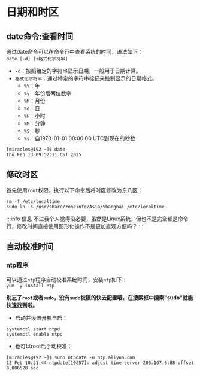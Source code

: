 # 日期和时区
## date命令:查看时间
通过date命令可以在命令行中查看系统的时间，语法如下：  
`date [-d] [+格式化字符串]`
- `-d`：按照给定的字符串显示日期，一般用于日期计算。
- `格式化字符串`：通过特定的字符串标记来控制显示的日期格式。
  - `%Y`：年
  - `%y`：年份后两位数字
  - `%M`：月份
  - `%d`：日
  - `%H`：小时
  - `%M`：分钟
  - `%S`：秒
  - `%s`：自1970-01-01 00:00:00 UTC到现在的秒数
```
[miracles@192 ~]$ date
Thu Feb 13 09:52:11 CST 2025
```
## 修改时区
首先使用`root`权限，执行以下命令后将时区修改为东八区：  
```
rm -f /etc/localtime
sudo ln -s /usr/share/zoneinfo/Asia/Shanghai /etc/localtime
```
:::info 信息
不过我个人觉得没必要，虽然是Linux系统，但也不是完全都是命令行，修改时间直接使用图形化操作不是更加直观方便吗？
:::
## 自动校准时间
### ntp程序
可以通过`ntp`程序自动校准系统时间，安装`ntp`如下：  
`yum -y install ntp`

**别忘了`root`或者`sudo`，没有`sudo`权限的快去配置哦，在搜索框中搜索“sudo”就能快速找到啦。**

- 启动并设置开机自启：
```
systemctl start ntpd
systemctl enable ntpd
```
- 也可以root后手动校准：
```
[miracles@192 ~]$ sudo ntpdate -u ntp.aliyun.com
13 Feb 10:21:44 ntpdate[10857]: adjust time server 203.107.6.88 offset 0.006528 sec
```